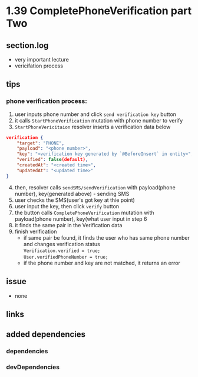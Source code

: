 # 1.39 CompletePhoneVerification part Two

## section.log

- very important lecture
- vericifation process

## tips

### phone verification process:

1.  user inputs phone number and click `send verification key` button
2.  it calls `StartPhoneVerification` mutation with phone number to verify
3.  `StartPhoneVericitaion` resolver inserts a verification data below

```json
verification {
    "target": "PHONE",
    "payload": "<phone number>",
    "key": "<verification key generated by `@BeforeInsert` in entity>",
    "verified": false(default),
    "createdAt": "<created time>",
    "updatedAt": "<updated time>"
}
```

4.  then, resolver calls `sendSMS/sendVerification` with payload(phone number), key(generated above) - sending SMS
5.  user checks the SMS(user's got key at thie point)
6.  user input the key, then click `verify` button
7.  the button calls `CompletePhoneVerification` mutation with payload(phone number), key(what user input in step 6
8.  it finds the same pair in the Verification data
9.  finish verification
    - if same pair be found, it finds the user who has same phone number and changes verification status<br>
      `Verification.verified = true;`<br>
      `User.verifiedPhoneNumber = true;`
    - if the phone number and key are not matched, it returns an error

## issue

- none

## links

## added dependencies

### dependencies

### devDependencies
